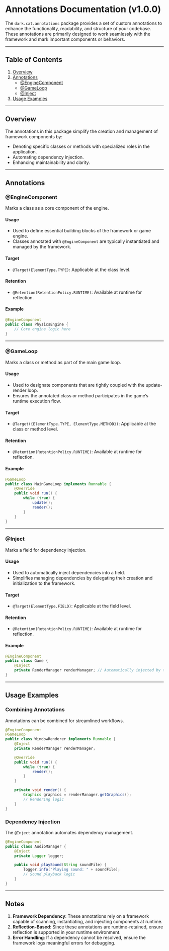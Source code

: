 # Annotations Documentation (v1.0.0)

The `dark.cat.annotations` package provides a set of custom annotations to enhance the functionality, readability, and structure of your codebase. These annotations are primarily designed to work seamlessly with the framework and mark important components or behaviors.

---

## Table of Contents
1. [Overview](#overview)
2. [Annotations](#annotations)
    - [@EngineComponent](#enginecomponent)
    - [@GameLoop](#gameloop)
    - [@Inject](#inject)
3. [Usage Examples](#usage-examples)

---

## Overview

The annotations in this package simplify the creation and management of framework components by:
- Denoting specific classes or methods with specialized roles in the application.
- Automating dependency injection.
- Enhancing maintainability and clarity.

---

## Annotations

### **@EngineComponent**
Marks a class as a core component of the engine.

#### **Usage**
- Used to define essential building blocks of the framework or game engine.
- Classes annotated with `@EngineComponent` are typically instantiated and managed by the framework.

#### **Target**
- `@Target(ElementType.TYPE)`: Applicable at the class level.

#### **Retention**
- `@Retention(RetentionPolicy.RUNTIME)`: Available at runtime for reflection.

#### **Example**
```java
@EngineComponent
public class PhysicsEngine {
    // Core engine logic here
}
```

---

### **@GameLoop**
Marks a class or method as part of the main game loop.

#### **Usage**
- Used to designate components that are tightly coupled with the update-render loop.
- Ensures the annotated class or method participates in the game’s runtime execution flow.

#### **Target**
- `@Target({ElementType.TYPE, ElementType.METHOD})`: Applicable at the class or method level.

#### **Retention**
- `@Retention(RetentionPolicy.RUNTIME)`: Available at runtime for reflection.

#### **Example**
```java
@GameLoop
public class MainGameLoop implements Runnable {
    @Override
    public void run() {
        while (true) {
            update();
            render();
        }
    }
}
```

---

### **@Inject**
Marks a field for dependency injection.

#### **Usage**
- Used to automatically inject dependencies into a field.
- Simplifies managing dependencies by delegating their creation and initialization to the framework.

#### **Target**
- `@Target(ElementType.FIELD)`: Applicable at the field level.

#### **Retention**
- `@Retention(RetentionPolicy.RUNTIME)`: Available at runtime for reflection.

#### **Example**
```java
@EngineComponent
public class Game {
    @Inject
    private RenderManager renderManager; // Automatically injected by the framework
}
```

---

## Usage Examples

### Combining Annotations
Annotations can be combined for streamlined workflows.

```java
@EngineComponent
@GameLoop
public class WindowRenderer implements Runnable {
    @Inject
    private RenderManager renderManager;

    @Override
    public void run() {
        while (true) {
            render();
        }
    }

    private void render() {
        Graphics graphics = renderManager.getGraphics();
        // Rendering logic
    }
}
```

### Dependency Injection
The `@Inject` annotation automates dependency management.

```java
@EngineComponent
public class AudioManager {
    @Inject
    private Logger logger;

    public void playSound(String soundFile) {
        logger.info("Playing sound: " + soundFile);
        // Sound playback logic
    }
}
```

---

## Notes
1. **Framework Dependency**: These annotations rely on a framework capable of scanning, instantiating, and injecting components at runtime.
2. **Reflection-Based**: Since these annotations are runtime-retained, ensure reflection is supported in your runtime environment.
3. **Error Handling**: If a dependency cannot be resolved, ensure the framework logs meaningful errors for debugging.